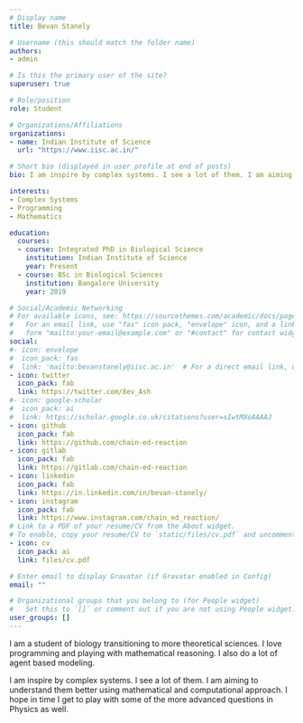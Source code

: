 ```yaml
---
# Display name
title: Bevan Stanely

# Username (this should match the folder name)
authors:
- admin

# Is this the primary user of the site?
superuser: true

# Role/position
role: Student

# Organizations/Affiliations
organizations:
- name: Indian Institute of Science
  url: "https://www.iisc.ac.in/"

# Short bio (displayed in user profile at end of posts)
bio: I am inspire by complex systems. I see a lot of them. I am aiming to understand them better using mathematical and computational approach. I hope in time I get to play with some of the more advanced questions in Physics as well.

interests:
- Complex Systems
- Programming
- Mathematics

education:
  courses:
  - course: Integrated PhD in Biological Science
    institution: Indian Institute of Science
    year: Present
  - course: BSc in Biological Sciences
    institution: Bangalore University
    year: 2019

# Social/Academic Networking
# For available icons, see: https://sourcethemes.com/academic/docs/page-builder/#icons
#   For an email link, use "fas" icon pack, "envelope" icon, and a link in the
#   form "mailto:your-email@example.com" or "#contact" for contact widget.
social:
#- icon: envelope
#  icon_pack: fas
#  link: 'mailto:bevanstanely@iisc.ac.in'  # For a direct email link, use "mailto:test@example.org".
- icon: twitter
  icon_pack: fab
  link: https://twitter.com/8ev_Ash
#- icon: google-scholar
#  icon_pack: ai
#  link: https://scholar.google.co.uk/citations?user=sIwtMXoAAAAJ
- icon: github
  icon_pack: fab
  link: https://github.com/chain-ed-reaction
- icon: gitlab
  icon_pack: fab
  link: https://gitlab.com/chain-ed-reaction
- icon: linkedin
  icon_pack: fab
  link: https://in.linkedin.com/in/bevan-stanely/
- icon: instagram
  icon_pack: fab
  link: https://www.instagram.com/chain_ed_reaction/
# Link to a PDF of your resume/CV from the About widget.
# To enable, copy your resume/CV to `static/files/cv.pdf` and uncomment the lines below.
- icon: cv
  icon_pack: ai
  link: files/cv.pdf

# Enter email to display Gravatar (if Gravatar enabled in Config)
email: ""

# Organizational groups that you belong to (for People widget)
#   Set this to `[]` or comment out if you are not using People widget.
user_groups: []
---
```


I am a student of biology transitioning to more theoretical sciences. I love programming and playing with mathematical reasoning. I also do a lot of agent based modeling.

I am inspire by complex systems. I see a lot of them. I am aiming to understand them better using mathematical and computational approach. I hope in time I get to play with some of the more advanced questions in Physics as well.
